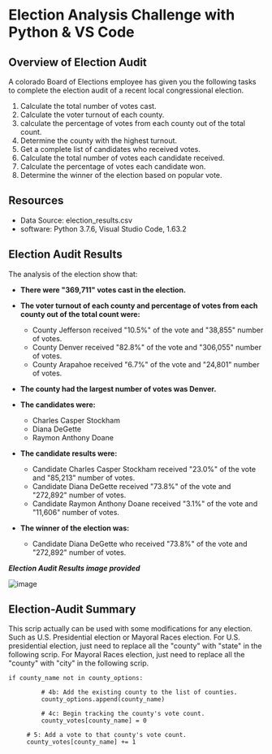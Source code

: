 # Election Analysis Challenge with Python & VS Code
## Overview of Election Audit
A colorado Board of Elections employee has given you the following tasks to complete the election audit of a recent local congressional election.

1. Calculate the total number of votes cast.
2. Calculate the voter turnout of each county.
3. calculate the percentage of votes from each county out of the total count.
4. Determine the county with the highest turnout.
5. Get a complete list of candidates who received votes.
6. Calculate the total number of votes each candidate received.
7. Calculate the percentage of votes each candidate won.
8. Determine the winner of the election based on popular vote.

## Resources
- Data Source: election_results.csv
- software: Python 3.7.6, Visual Studio Code, 1.63.2

## Election Audit Results
The analysis of the election show that:
- **There were "369,711" votes cast in the election.**

- **The voter turnout of each county and percentage of votes from each county out of the total count were:**
    - County Jefferson received "10.5%" of the vote and "38,855" number of votes.
    - County Denver received "82.8%" of the vote and "306,055" number of votes.
    - County Arapahoe received "6.7%" of the vote and "24,801" number of votes.
    
- **The county had the largest number of votes was Denver.**

- **The candidates were:**
    - Charles Casper Stockham
    - Diana DeGette
    - Raymon Anthony Doane
    
- **The candidate results were:**
    - Candidate Charles Casper Stockham received "23.0%" of the vote and "85,213" number of votes.
    - Candidate Diana DeGette received "73.8%" of the vote and "272,892" number of votes.
    - Candidate Raymon Anthony Doane received "3.1%" of the vote and "11,606" number of votes.
    
- **The winner of the election was:**
    - Candidate Diana DeGette who received "73.8%" of the vote and "272,892" number of votes.
    
***Election Audit Results image provided***

![image](https://user-images.githubusercontent.com/95242493/149599795-04ca44ef-702d-4516-a70e-78ae7e5c6195.png)

## Election-Audit Summary
   This scrip actually can be used with some modifications for any election. Such as U.S. Presidential election or Mayoral Races election.
   For U.S. presidential election, just need to replace all the "county" with "state" in the following scrip.
   For Mayoral Races election, just need to replace all the "county" with "city" in the following scrip.
   ```
   if county_name not in county_options:

            # 4b: Add the existing county to the list of counties.
            county_options.append(county_name)

            # 4c: Begin tracking the county's vote count.
            county_votes[county_name] = 0        

        # 5: Add a vote to that county's vote count.
        county_votes[county_name] += 1   
   ```
